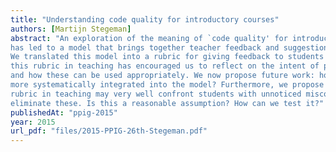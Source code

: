 ```yaml
---
title: "Understanding code quality for introductory courses"
authors: [Martijn Stegeman]
abstract: "An exploration of the meaning of `code quality' for introductory programming courses
has led to a model that brings together teacher feedback and suggestions from professional handbooks.
We translated this model into a rubric for giving feedback to students in their first courses. Using
this rubric in teaching has encouraged us to reflect on the intent of programming language features
and how these can be used appropriately. We now propose future work: how can `approriate use' be
more systematically integrated into the model? Furthermore, we propose that using the derived
rubric in teaching may very well confront students with unnoticed misconceptions and help them
eliminate these. Is this a reasonable assumption? How can we test it?"
publishedAt: "ppig-2015"
year: 2015
url_pdf: "files/2015-PPIG-26th-Stegeman.pdf"
---
```


